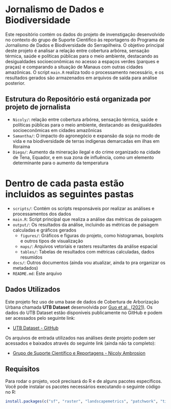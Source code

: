 # Jornalismo de Dados e Biodiversidade

Este repositório contém os dados do projeto de invenstigação desenvolvido no contexto do grupo de Suporte Cientifico às reportagens do Programa de Jornalismo de Dados e Biodiversidade do Serrapilheira. O objetivo principal deste projeto é analisar a relação entre cobertura arbórea, sensação térmica, saúde e políticas públicas para o meio ambiente, destacando as desigualdades socioeconômicas no acesso a espaços verdes (parques e praças) e comparando a situação de Manaus com outras cidades amazônicas. O script `main.R` realiza todo o processamento necessário, e os resultados gerados são armazenados em arquivos de saída para análise posterior.

## Estrutura do Repositório está organizada por projeto de jornalista

- `Nicoly/`: relação entre cobertura arbórea, sensação térmica, saúde e políticas públicas para o meio ambiente, destacando as desigualdades socioeconômicas em cidades amazônicas
- `Samantha/`: O impacto do agronegócio e expansão da soja no modo de vida e na biodiversidade de terras indígenas demarcadas em ilhas em Roraima
- `Diego/`: Aumento da mineração ilegal e do crime organizado na cidade de Tena, Equador, e em sua zona de influência, como um elemento determinante para o aumento da temperatura

# Dentro de cada pasta estão incluidos as seguintes pastas

-  `scripts/`: Contém os scripts responsáveis por realizar as análises e processamentos dos dados
  - `main.R`: Script principal que realiza a análise das métricas de paisagem
- `output/`: Os resultados da análise, incluindo as métricas de paisagem calculadas e gráficos gerados
  - `figures/`: Gráficos e figuras do projeto, como histogramas, boxplots e outros tipos de visualização
  - `maps/`: Arquivos vetoriais e rasters resultantes da análise espacial
  - `tables/`: Tabelas de resultados com métricas calculadas, dados resumidos
- `docs/`: Outros documentos (ainda vou atualizar, ainda to pra organizar os metadados)
- `README.md`: Este arquivo

## Dados Utilizados

Este projeto fez uso de uma base de dados de Cobertura de Arborização Urbana chamada **UTB Dataset** desenvolvida por [Guo et al., (2021)](https://www.sciencedirect.com/science/article/pii/S0924271623000461). Os dados do UTB Dataset estão disponíveis publicamente no GitHub e podem ser acessados pelo seguinte link:

- [UTB Dataset - GitHub]([https://github.com/usuario/UTB-Dataset](https://nkszjx.github.io/projects/UTB.html))

Os arquivos de entrada utilizados nas análises deste projeto podem ser acessados e baixados através do seguinte link (ainda não ta completo):

- [Grupo de Suporte Científico e Reportagens - Nicoly Ambrosion](https://drive.google.com/drive/folders/1G3AtjNxgz4qDBg2yRQWulnaxNG9BKE4Z?usp=drive_link)

## Requisitos

Para rodar o projeto, você precisará do R e de alguns pacotes específicos. Você pode instalar os pacotes necessários executando o seguinte código no R:

```r
install.packages(c("sf", "raster", "landscapemetrics", "patchwork", "tidyverse", "terra", "here"))
